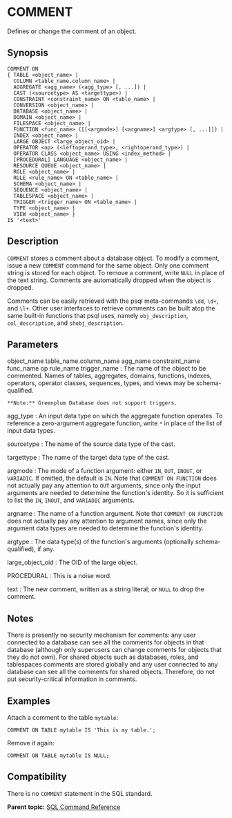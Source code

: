 # COMMENT 

Defines or change the comment of an object.

## Synopsis 

``` {#sql_command_synopsis}
COMMENT ON
{ TABLE <object_name> |
  COLUMN <table_name.column_name> |
  AGGREGATE <agg_name> (<agg_type> [, ...]) |
  CAST (<sourcetype> AS <targettype>) |
  CONSTRAINT <constraint_name> ON <table_name> |
  CONVERSION <object_name> |
  DATABASE <object_name> |
  DOMAIN <object_name> |
  FILESPACE <object_name> |
  FUNCTION <func_name> ([[<argmode>] [<argname>] <argtype> [, ...]]) |
  INDEX <object_name> |
  LARGE OBJECT <large_object_oid> |
  OPERATOR <op> (<leftoperand_type>, <rightoperand_type>) |
  OPERATOR CLASS <object_name> USING <index_method> |
  [PROCEDURAL] LANGUAGE <object_name> |
  RESOURCE QUEUE <object_name> |
  ROLE <object_name> |
  RULE <rule_name> ON <table_name> |
  SCHEMA <object_name> |
  SEQUENCE <object_name> |
  TABLESPACE <object_name> |
  TRIGGER <trigger_name> ON <table_name> |
  TYPE <object_name> |
  VIEW <object_name> } 
IS '<text>'
```

## Description 

`COMMENT` stores a comment about a database object. To modify a comment, issue a new `COMMENT` command for the same object. Only one comment string is stored for each object. To remove a comment, write `NULL` in place of the text string. Comments are automatically dropped when the object is dropped.

Comments can be easily retrieved with the psql meta-commands `\dd`, `\d+`, and `\l+`. Other user interfaces to retrieve comments can be built atop the same built-in functions that psql uses, namely `obj_description`, `col_description`, and `shobj_description`.

## Parameters 

object\_name
table\_name.column\_name
agg\_name
constraint\_name
func\_name
op
rule\_name
trigger\_name
:   The name of the object to be commented. Names of tables, aggregates, domains, functions, indexes, operators, operator classes, sequences, types, and views may be schema-qualified.

    **Note:** Greenplum Database does not support triggers.

agg\_type
:   An input data type on which the aggregate function operates. To reference a zero-argument aggregate function, write `*` in place of the list of input data types.

sourcetype
:   The name of the source data type of the cast.

targettype
:   The name of the target data type of the cast.

argmode
:   The mode of a function argument: either `IN`, `OUT`, `INOUT`, or `VARIADIC`. If omitted, the default is `IN`. Note that `COMMENT ON FUNCTION` does not actually pay any attention to `OUT` arguments, since only the input arguments are needed to determine the function's identity. So it is sufficient to list the `IN`, `INOUT`, and `VARIADIC` arguments.

argname
:   The name of a function argument. Note that `COMMENT ON FUNCTION` does not actually pay any attention to argument names, since only the argument data types are needed to determine the function's identity.

argtype
:   The data type\(s\) of the function's arguments \(optionally schema-qualified\), if any.

large\_object\_oid
:   The OID of the large object.

PROCEDURAL
:   This is a noise word.

text
:   The new comment, written as a string literal; or `NULL` to drop the comment.

## Notes 

There is presently no security mechanism for comments: any user connected to a database can see all the comments for objects in that database \(although only superusers can change comments for objects that they do not own\). For shared objects such as databases, roles, and tablespaces comments are stored globally and any user connected to any database can see all the comments for shared objects. Therefore, do not put security-critical information in comments.

## Examples 

Attach a comment to the table `mytable`:

```
COMMENT ON TABLE mytable IS 'This is my table.';
```

Remove it again:

```
COMMENT ON TABLE mytable IS NULL;
```

## Compatibility 

There is no `COMMENT` statement in the SQL standard.

**Parent topic:** [SQL Command Reference](../sql_commands/sql_ref.html)

